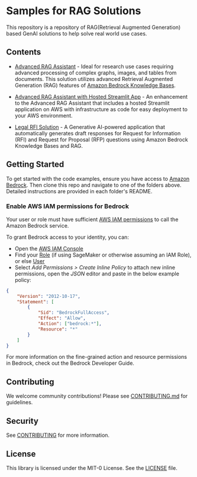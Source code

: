 # Samples for RAG Solutions

This repository is a repository of RAG(Retrieval Augmented Generation) based GenAI solutions to help solve real world use cases.

## Contents

- [Advanced RAG Assistant](advanced-rag-assistant) - Ideal for research use cases requiring advanced processing of complex graphs, images, and tables from documents. This solution utilizes advanced Retrieval Augmented Generation (RAG) features of [Amazon Bedrock Knowledge Bases](https://aws.amazon.com/bedrock/knowledge-bases/).

- [Advanced RAG Assistant with Hosted Streamlit App](advanced-rag-assistant-with-hosted-streamlit-app) - An enhancement to the Advanced RAG Assistant that includes a hosted Streamlit application on AWS with infrastructure as code for easy deployment to your AWS environment.

- [Legal RFI Solution](legal-rfi-assistant) - A Generative AI-powered application that automatically generates draft responses for Request for Information (RFI) and Request for Proposal (RFP) questions using Amazon Bedrock Knowledge Bases and RAG.

## Getting Started

To get started with the code examples, ensure you have access to [Amazon Bedrock](https://aws.amazon.com/bedrock/). Then clone this repo and navigate to one of the folders above. Detailed instructions are provided in each folder's README.

### Enable AWS IAM permissions for Bedrock

Your user or role must have sufficient [AWS IAM permissions](https://docs.aws.amazon.com/IAM/latest/UserGuide/access_policies.html) to call the Amazon Bedrock service.

To grant Bedrock access to your identity, you can:

- Open the [AWS IAM Console](https://us-east-1.console.aws.amazon.com/iam/home?#)
- Find your [Role](https://us-east-1.console.aws.amazon.com/iamv2/home?#/roles) (if using SageMaker or otherwise assuming an IAM Role), or else [User](https://us-east-1.console.aws.amazon.com/iamv2/home?#/users)
- Select *Add Permissions > Create Inline Policy* to attach new inline permissions, open the *JSON* editor and paste in the below example policy:

```json
{
    "Version": "2012-10-17",
    "Statement": [
        {
            "Sid": "BedrockFullAccess",
            "Effect": "Allow",
            "Action": ["bedrock:*"],
            "Resource": "*"
        }
    ]
}
```

For more information on the fine-grained action and resource permissions in Bedrock, check out the Bedrock Developer Guide.

## Contributing

We welcome community contributions! Please see [CONTRIBUTING.md](CONTRIBUTING.md) for guidelines.

## Security

See [CONTRIBUTING](CONTRIBUTING.md#security-issue-notifications) for more information.

## License

This library is licensed under the MIT-0 License. See the [LICENSE](LICENSE) file.
